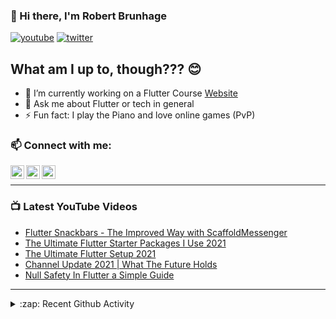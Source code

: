 ### 👋 Hi there, I'm Robert Brunhage

[![youtube](https://img.shields.io/static/v1?label=@RobertBrunhage&message=Subscribe&logo=YouTube&color=FF0000&style=for-the-badge)](http://bit.ly/2SUyRhx)
[![twitter](https://img.shields.io/twitter/follow/robertbrunhage?color=%231DA1F2&logo=twitter&style=for-the-badge)](https://twitter.com/intent/follow?original_referer=https%3A%2F%2Fgithub.com%2Frobertbrunhage&screen_name=robertbrunhage)

## What am I up to, though??? 😊
- 🔭 I’m currently working on a Flutter Course [Website](https://robertbrunhage.com)
- 💬 Ask me about Flutter or tech in general
- ⚡ Fun fact: I play the Piano and love online games (PvP)

### 📫 Connect with me:

[<img align="left" alt="RobertBrunhage | YouTube" width="22px" src="https://cdn.jsdelivr.net/npm/simple-icons@v3/icons/youtube.svg" />][youtube]
[<img align="left" alt="RobertBrunhage | Twitter" width="22px" src="https://cdn.jsdelivr.net/npm/simple-icons@v3/icons/twitter.svg" />][twitter]
[<img align="left" alt="RobertBrunhageDev | Instagram" width="22px" src="https://cdn.jsdelivr.net/npm/simple-icons@v3/icons/instagram.svg" />][instagram]

<br />

---

### 📺 Latest YouTube Videos
<!-- YOUTUBE:START -->
- [Flutter Snackbars - The Improved Way with ScaffoldMessenger](https://www.youtube.com/watch?v=4GTtCFeaSmI)
- [The Ultimate Flutter Starter Packages I Use 2021](https://www.youtube.com/watch?v=zk-TkfPr3Z0)
- [The Ultimate Flutter Setup 2021](https://www.youtube.com/watch?v=HhumfOSYFNc)
- [Channel Update 2021 | What The Future Holds](https://www.youtube.com/watch?v=MzyDf4FT6LY)
- [Null Safety In Flutter a Simple Guide](https://www.youtube.com/watch?v=cSC4o3cKo0Y)
<!-- YOUTUBE:END -->

---

<details>
  <summary>:zap: Recent Github Activity</summary>
  
<!--START_SECTION:activity-->
1. 💪 Opened PR [#19](https://github.com/RobertBrunhage/website/pull/19) in [RobertBrunhage/website](https://github.com/RobertBrunhage/website)
2. ❗️ Opened issue [#18](https://github.com/RobertBrunhage/website/issues/18) in [RobertBrunhage/website](https://github.com/RobertBrunhage/website)
3. 🎉 Merged PR [#17](https://github.com/RobertBrunhage/website/pull/17) in [RobertBrunhage/website](https://github.com/RobertBrunhage/website)
4. 🎉 Merged PR [#16](https://github.com/RobertBrunhage/website/pull/16) in [RobertBrunhage/website](https://github.com/RobertBrunhage/website)
5. 🎉 Merged PR [#14](https://github.com/RobertBrunhage/website/pull/14) in [RobertBrunhage/website](https://github.com/RobertBrunhage/website)
<!--END_SECTION:activity-->

</details>

[twitter]: https://twitter.com/robertbrunhage
[youtube]: https://youtube.com/c/robertbrunhage
[instagram]: https://instagram.com/robertbrunhagedev

